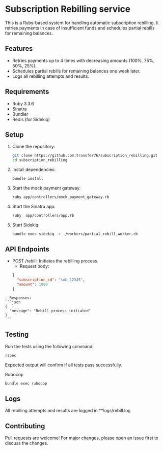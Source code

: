 # Subscription Rebilling service

This is a Ruby-based system for handling automatic subscription rebilling. It retries payments in case of insufficient funds and schedules partial rebills for remaining balances.

## Features
- Retries payments up to 4 times with decreasing amounts (100%, 75%, 50%, 25%).
- Schedules partial rebills for remaining balances one week later.
- Logs all rebilling attempts and results.

## Requirements
- Ruby 3.3.6
- Sinatra
- Bundler
- Redis (for Sidekiq)

## Setup
1. Clone the repository:
   ```bash
   git clone https://github.com:transfer76/subscription_rebilling.git
   cd subscription_rebilling
   ```
2. Install dependencies:
   ```bash
   bundle install
   ```
3. Start the mock payment gateway:
   ```bash
   ruby app/controllers/mock_payment_gateway.rb
   ```
4. Start the Sinatra app:
   ```bash
   ruby  app/controllers/app.rb
   ```
5. Start Sidekiq:
   ```bash
   bundle exec sidekiq -r ./workers/partial_rebill_worker.rb
   ```
## API Endpoints
   - POST /rebill: Initiates the rebilling process.
     - Request body:
     ```json
     {
       "subscription_id": "sub_12345",
       "amount": 1000
     }
     ```
    - Responses:
    ```json
    {
      "message": "Rebill process initiated"
    }
    ```
## Testing
Run the tests using the following command:
```bash
rspec
```
Expected output will confirm if all tests pass successfully.

Rubocop
```bash
bundle exec rubocop
```
## Logs
All rebilling attempts and results are logged in **logs/rebill.log

## Contributing
Pull requests are welcome! For major changes, please open an issue first to discuss the changes.
